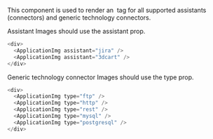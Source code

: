 This component is used to render an <img> tag for all 
supported assistants (connectors) and generic technology connectors.

Assistant Images should use the assistant prop.
```js
<div>
  <ApplicationImg assistant="jira" />
  <ApplicationImg assistant="3dcart" />
</div>
```

Generic technology connector Images should use the type prop.
```js
<div>
  <ApplicationImg type="ftp" />
  <ApplicationImg type="http" />
  <ApplicationImg type="rest" />
  <ApplicationImg type="mysql" />
  <ApplicationImg type="postgresql" />
</div>
```
